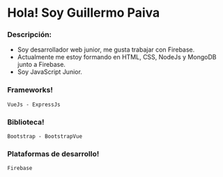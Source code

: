 # Hola! Soy Guillermo Paiva

### Descripción:
- Soy desarrollador web junior, me gusta trabajar con Firebase.
- Actualmente me estoy formando en HTML, CSS, NodeJs y MongoDB junto a Firebase.
- Soy JavaScript Junior.

### Frameworks!
~~~
VueJs - ExpressJs
~~~

### Biblioteca!
~~~
Bootstrap - BootstrapVue
~~~

### Plataformas de desarrollo!
~~~
Firebase
~~~
